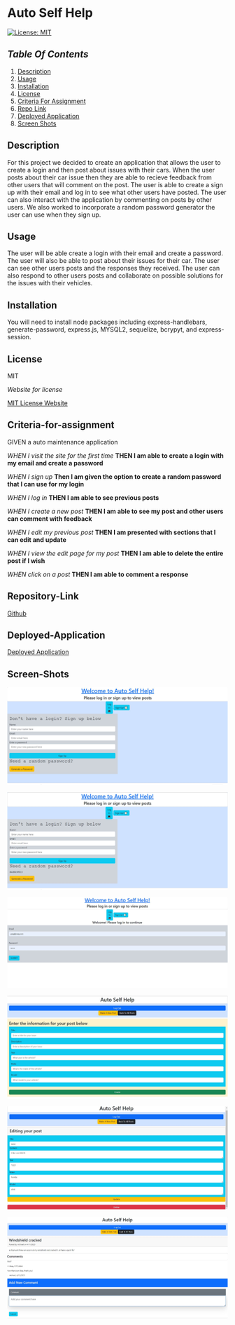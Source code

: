 # Auto Self Help


[![License: MIT](https://img.shields.io/badge/License-MIT-yellow.svg)](https://opensource.org/licenses/MIT)

## _Table Of Contents_

1. [Description](#description)
2. [Usage](#usage)
3. [Installation](#installation)
4. [License](#license)
5. [Criteria For Assignment](#criteria-for-assignment)
6. [Repo Link](#repository-link)
7. [Deployed Application](#deployed-application)
8. [Screen Shots](#screen-shots)

## Description

For this project we decided to create an application that allows the user to create a login and then post about issues with their cars. When the user posts about their car issue then they are able to recieve feedback from other users that will comment on the post. The user is able to create a sign up with their email and log in to see what other users have posted. The user can also interact with the application by commenting on posts by other users. We also worked to incorporate a random password generator the user can use when they sign up.

## Usage

The user will be able create a login with their email and create a password. The user will also be able to post about their issues for their car. The user can see other users posts and the responses they received. The user can also respond to other users posts and collaborate on possible solutions for the issues with their vehicles.

## Installation

You will need to install node packages including express-handlebars, generate-password, express.js, MYSQL2, sequelize, bcrypyt, and express-session.

## License

MIT

_Website for license_

[MIT License Website](https://mit-license.org/)

## Criteria-for-assignment

GIVEN a auto maintenance application

*WHEN I visit the site for the first time*
**THEN I am able to create a login with my email and create a password**

*WHEN I sign up*
**Then I am given the option to create a random password that I can use for my login**

*WHEN I log in*
**THEN I am able to see previous posts**

*WHEN I create a new post*
**THEN I am able to see my post and other users can comment with feedback**

*WHEN I edit my previous post*
**THEN I am presented with sections that I can edit and update**

*WHEN I view the edit page for my post*
**THEN I am able to delete the entire post if I wish**

*WHEN click on a post*
**THEN I am able to comment a response**


## Repository-Link

[Github](https://github.com/PintoDrop/autoselfhelp)

## Deployed-Application

[Deployed Application](https://agile-ocean-74686.herokuapp.com/)

## Screen-Shots

![Sign up screenshot](./images/signup.JPG)

![Sign up page w/ generated password screenshot](./images/signupGenPass.JPG)

![Log in screenshot](./images/login.JPG)

![New Post Screenshot](./images/NewPost.JPG)

![Edit Post screenshot](./images/editpost.JPG)

![Comments page screenshot](./images/comments.JPG)

